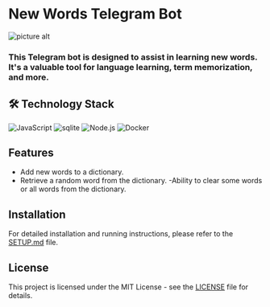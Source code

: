 # New Words Telegram Bot

![picture alt](start_command.png)

### This Telegram bot is designed to assist in learning new words. It's a valuable tool for language learning, term memorization, and more.

## 🛠 Technology Stack

![JavaScript](https://img.shields.io/badge/-JavaScript-F7DF1E?style=flat&logo=javascript&logoColor=black)
![sqlite](https://img.shields.io/badge/-sqlite-2496ED?style=flat&logo=sqlite&logoColor=white)
![Node.js](https://img.shields.io/badge/-Node.js-339933?style=flat&logo=node.js&logoColor=white)
![Docker](https://img.shields.io/badge/-Docker-2496ED?style=flat&logo=docker&logoColor=white)

## Features

- Add new words to a dictionary.
- Retrieve a random word from the dictionary.
-Ability to clear some words or all words from the dictionary.

## Installation

For detailed installation and running instructions, please refer to the [SETUP.md](SETUP.md) file.

## License

This project is licensed under the MIT License - see the [LICENSE](LICENSE) file for details.
